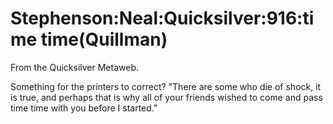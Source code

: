 
# Stephenson:Neal:Quicksilver:916:time time(Quillman)

From the Quicksilver Metaweb.

Something for the printers to correct? "There are some who die of shock, it is true, and perhaps that is why all of your friends wished to come and pass time time with you before I started."
